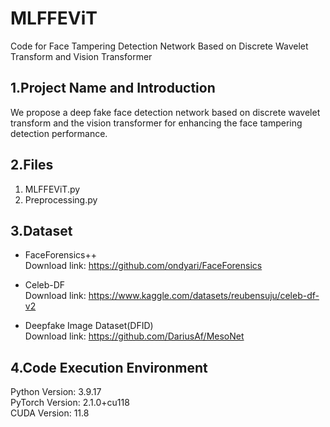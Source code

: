 # MLFFEViT
Code for Face Tampering Detection Network Based on Discrete Wavelet Transform and Vision Transformer
## 1.Project Name and Introduction
We propose a deep fake face detection network based on discrete wavelet transform and the vision transformer for enhancing the face tampering detection performance.

## 2.Files
1. MLFFEViT.py
2. Preprocessing.py

## 3.Dataset
- FaceForensics++
<br> Download link: https://github.com/ondyari/FaceForensics
* Celeb-DF
<br> Download link: https://www.kaggle.com/datasets/reubensuju/celeb-df-v2
+ Deepfake Image Dataset(DFID)
<br> Download link: https://github.com/DariusAf/MesoNet 

## 4.Code Execution Environment
Python Version: 3.9.17
<br> PyTorch Version: 2.1.0+cu118
<br> CUDA Version: 11.8
